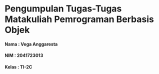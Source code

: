 # Pengumpulan Tugas-Tugas Matakuliah Pemrograman Berbasis Objek
#### Nama	: Vega Anggaresta
#### NIM		: 2041723013
#### Kelas	: TI-2C
